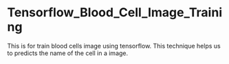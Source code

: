 # Tensorflow_Blood_Cell_Image_Training
This is for train blood cells image using tensorflow. This technique helps us to predicts the name of the cell in a image.
